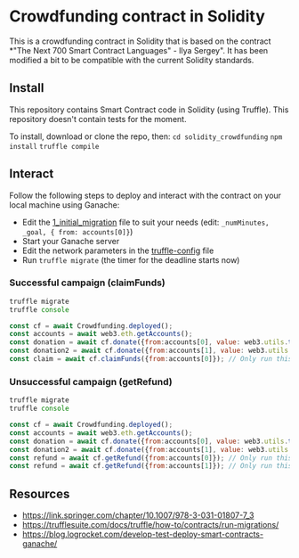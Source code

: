 # Crowdfunding contract in Solidity
This is a crowdfunding contract in Solidity that is based on the contract *"The Next 700 Smart Contract Languages" - Ilya Sergey". It has been modified a bit to be compatible with the current Solidity standards.

## Install
This repository contains Smart Contract code in Solidity (using Truffle). This repository doesn't contain tests for the moment. 

To install, download or clone the repo, then:
`cd solidity_crowdfunding`
`npm install`
`truffle compile`

## Interact
Follow the following steps to deploy and interact with the contract on your local machine using Ganache:

- Edit the [1_initial_migration](migrations/1_initial_migration.js) file to suit your needs (edit: `_numMinutes, _goal, { from: accounts[0]}`)
- Start your Ganache server
- Edit the network parameters in the [truffle-config](truffle-config.js) file 
- Run `truffle migrate` (the timer for the deadline starts now)

### Successful campaign (claimFunds)

```jsx
truffle migrate
truffle console

const cf = await Crowdfunding.deployed();
const accounts = await web3.eth.getAccounts();
const donation = await cf.donate({from:accounts[0], value: web3.utils.toWei('30')});
const donation2 = await cf.donate({from:accounts[1], value: web3.utils.toWei('30')});
const claim = await cf.claimFunds({from:accounts[0]}); // Only run this command once the deadline has passed
```

### Unsuccessful campaign (getRefund)
```jsx
truffle migrate
truffle console

const cf = await Crowdfunding.deployed();
const accounts = await web3.eth.getAccounts();
const donation = await cf.donate({from:accounts[0], value: web3.utils.toWei('20')});
const donation2 = await cf.donate({from:accounts[1], value: web3.utils.toWei('20')});
const refund = await cf.getRefund({from:accounts[0]}); // Only run this command once the deadline has passed
const refund = await cf.getRefund({from:accounts[1]}); // Only run this command once the deadline has passed
```

## Resources
- https://link.springer.com/chapter/10.1007/978-3-031-01807-7_3
- https://trufflesuite.com/docs/truffle/how-to/contracts/run-migrations/
- https://blog.logrocket.com/develop-test-deploy-smart-contracts-ganache/
